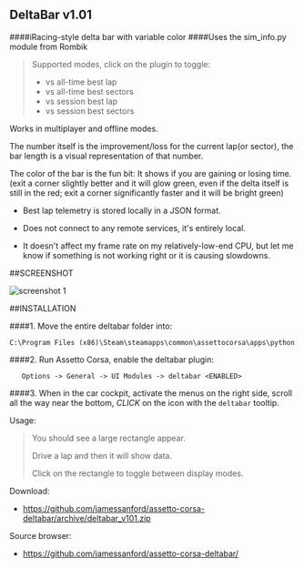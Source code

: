 
## DeltaBar v1.01
####iRacing-style delta bar with variable color
####Uses the sim_info.py module from Rombik


> Supported modes, click on the plugin to toggle:
> 
> - vs all-time best lap
> - vs all-time best sectors
> - vs session best lap
> - vs session best sectors

Works in multiplayer and offline modes.

The number itself is the improvement/loss for the current lap(or sector), the bar length is a visual representation of that number.

The color of the bar is the fun bit: It shows if you are gaining or losing time. 
(exit a corner slightly better and it will glow green, even if the delta itself is still in the red; exit a corner significantly faster and it will be bright green)

 - Best lap telemetry is stored locally in a JSON format.

 - Does not connect to any remote services, it's entirely local.

 - It doesn't affect my frame rate on my relatively-low-end CPU, but let me know if something is not working right or it is causing slowdowns.

##SCREENSHOT

![screenshot 1](https://i.imgur.com/UtZBIqul.jpg)

##INSTALLATION

####1. Move the entire deltabar folder into:

```
C:\Program Files (x86)\Steam\steamapps\common\assettocorsa\apps\python
```


####2. Run Assetto Corsa, enable the deltabar plugin:
```
   Options -> General -> UI Modules -> deltabar <ENABLED>
```

####3.  When in the car cockpit, activate the menus on the right side, scroll all the way near the bottom, *CLICK* on the icon with the `deltabar` tooltip.

Usage:
>   You should see a large rectangle appear.
>   
>   Drive a lap and then it will show data.
>
>   Click on the rectangle to toggle between display modes.


Download:

 - https://github.com/jamessanford/assetto-corsa-deltabar/archive/deltabar_v101.zip

Source browser:

 - https://github.com/jamessanford/assetto-corsa-deltabar/
